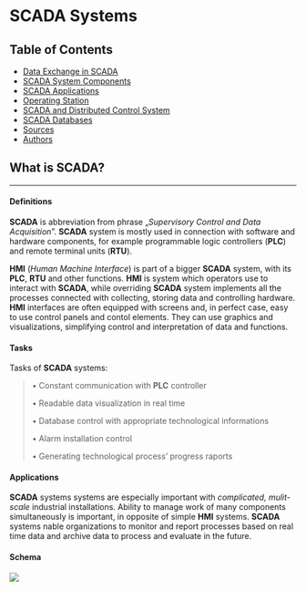 # SCADA Systems

## Table of Contents
* [Data Exchange in SCADA](chapter_2.md)
* [SCADA System Components](chapter_3.md)
* [SCADA Applications](chapter_4.md)
* [Operating Station](chapter_5.md)
* [SCADA and Distributed Control System](chapter_6.md)
* [SCADA Databases](chapter_7.md)
* [Sources](chapter_8.md)
* [Authors](chapter_9.md)
  


## What is SCADA?

---

#### Definitions

**SCADA** is abbreviation from phrase „_Supervisory Control and Data Acquisition_”. **SCADA** system is mostly used in connection with software and hardware components, for example programmable logic controllers (**PLC**) and remote terminal units (**RTU**).

**HMI** (_Human Machine Interface_) is part of a bigger **SCADA** system, with its **PLC**, **RTU** and other functions. **HMI** is system which operators use to interact with **SCADA**, while overriding **SCADA** system implements all the processes connected with collecting, storing data and controlling hardware. **HMI** interfaces are often equipped with screens and, in perfect case, easy to use control panels and contol elements. They can use graphics and visualizations, simplifying control and interpretation of data and functions. 

#### Tasks

Tasks of **SCADA** systems:

> • Constant communication with **PLC** controller
>
> • Readable data visualization in real time 
>
> • Database control with appropriate technological informations 
>
> • Alarm installation control 
>
> • Generating technological process’ progress raports 

#### Applications

**SCADA** systems systems are especially important with _complicated, mulit-scale_ industrial installations. Ability to manage work of many components simultaneously is important, in opposite of simple **HMI** systems. **SCADA** systems nable organizations to monitor and report processes based on real time data and archive data to process and evaluate in the future. 

#### Schema

![](https://cdn.discordapp.com/attachments/982375180401770526/1150086602945724416/panel-hmi-zamontowany-na-maszynie-automatyka-webhmi-scada4.jpg)
